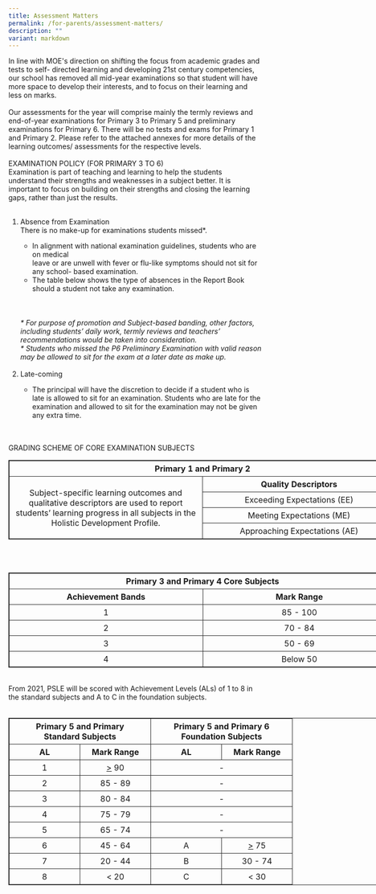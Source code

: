 ```yaml
---
title: Assessment Matters
permalink: /for-parents/assessment-matters/
description: ""
variant: markdown
---
```

In line with MOE's direction on shifting the focus from academic grades and tests to self-
directed learning and developing 21st century competencies, our school has removed
all mid-year examinations so that student will have more space to develop their
interests, and to focus on their learning and less on marks.<br><br>
Our assessments for the year will comprise mainly the termly reviews and end-of-year
examinations for Primary 3 to Primary 5 and preliminary examinations for Primary 6.
There will be no tests and exams for Primary 1 and Primary 2.
Please refer to the attached annexes for more details of the learning outcomes/
assessments for the respective levels.
<br><br>
EXAMINATION POLICY (FOR PRIMARY 3 TO 6)
<br>
Examination is part of teaching and learning to help the students understand their
strengths and weaknesses in a subject better. It is important to focus on building on
their strengths and closing the learning gaps, rather than just the results.<br><br>
<ol><li>Absence from Examination<br>
There is no make-up for examinations students missed*.</li>
<ul><li>In alignment with national examination guidelines, students who are on medical</li>
leave or are unwell with fever or flu-like symptoms should not sit for any school-
based examination.
<li>The table below shows the type of absences in the Report Book should a student
not take any examination.</li></ul><br><br>
<br>
<i>* For purpose of promotion and Subject-based banding, other factors, including
students’ daily work, termly reviews and teachers’ recommendations would be taken
into consideration.<br>
* Students who missed the P6 Preliminary Examination with valid reason may be
allowed to sit for the exam at a later date as make up.</i>
<br><br>
<li>Late-coming</li>
<ul><li>The principal will have the discretion to decide if a student who is late is allowed
to sit for an examination. Students who are late for the examination and allowed
to sit for the examination may not be given any extra time.</li></ul></ol>
<br><br>
GRADING SCHEME OF CORE EXAMINATION SUBJECTS

<table style="border: 1px solid rgb(42, 42, 42); width: 773px;">
<tbody class="" style="margin: 0px; outline: 0px; padding: 0px;">
<tr>
  
<td width="282" colspan="3" style="padding: 5px; text-align: center; border: 1px solid rgb(42, 42, 42);"><b>Primary 1 and Primary 2</b></td>
</tr>
<tr>
<td width="386" rowspan="4" style="padding: 5px; text-align: center; vertical-align: middle; border: 1px solid rgb(42, 42, 42);">Subject-specific learning outcomes and qualitative  descriptors are used to report students’ learning progress in all subjects in the Holistic Development Profile.</td>
  
<td width="387" style="padding: 5px; text-align: center; vertical-align: middle; border: 1px solid rgb(42, 42, 42);"><b>Quality Descriptors</b></td>
</tr>
<tr>
<td width="387" style="padding: 5px; text-align: center; vertical-align: middle; border: 1px solid rgb(42, 42, 42);">Exceeding Expectations (EE)</td>
</tr>
<tr>
<td width="387" style="padding: 5px; text-align: center; vertical-align: middle; border: 1px solid rgb(42, 42, 42);">Meeting Expectations (ME)</td>
</tr>
<tr>
<td width="387" style="padding: 5px; text-align: center; vertical-align: middle; border: 1px solid rgb(42, 42, 42);">Approaching Expectations (AE)</td>
</tr>
</tbody>
</table>
<br>
<br>

<table style="border: 1px solid rgb(42, 42, 42); width: 773px;">
<tbody class="" style="margin: 0px; outline: 0px; padding: 0px;">
<tr>
<td width="282" colspan="2" style="padding: 5px; text-align: center; border: 1px solid rgb(42, 42, 42);"><b>Primary 3 and Primary 4 Core Subjects</b></td>
</tr>
<tr>
  
<td width="386" style="padding: 5px; text-align: center; border: 1px solid rgb(42, 42, 42);"><b>Achievement Bands</b></td>
  
<td width="387" style="padding: 5px; text-align: center; border: 1px solid rgb(42, 42, 42);"><b>Mark Range</b></td>
</tr>
<tr>
<td width="386" style="padding: 5px; text-align: center; border: 1px solid rgb(42, 42, 42);">1</td>
<td width="387" style="padding: 5px; text-align: center; border: 1px solid rgb(42, 42, 42);">85 - 100</td>
</tr>
<tr>
<td width="386" style="padding: 5px; text-align: center; border: 1px solid rgb(42, 42, 42);">2</td>
  
<td width="387" style="padding: 5px; text-align: center; border: 1px solid rgb(42, 42, 42);">70 - 84</td>
</tr>
<tr>
<td width="386" style="padding: 5px; text-align: center; border: 1px solid rgb(42, 42, 42);">3</td>
  
<td width="387" style="padding: 5px; text-align: center; border: 1px solid rgb(42, 42, 42);">50 - 69</td> 
</tr>
<tr>
<td width="386" style="padding: 5px; text-align: center; border: 1px solid rgb(42, 42, 42);">4</td>  
<td width="386" style="padding: 5px; text-align: center; border: 1px solid rgb(42, 42, 42);">Below 50</td>
</tr>
</tbody>
</table>
<br>
From 2021, PSLE will be scored with Achievement Levels (ALs) of 1 to 8 in the standard subjects and A to C in the foundation subjects.&nbsp;<br><br>

<table style="border: 1px solid rgb(42, 42, 42); width: 773px;">
<tbody class="" style="margin: 0px; outline: 0px; padding: 0px;">
<tr>
<th colspan="2" style="width: 271px; padding: 5px; text-align: center; border: 1px solid rgb(42, 42, 42);">Primary 5 and Primary <br>Standard Subjects</th>
<th colspan="2" style="width: 271px; padding: 5px; text-align: center; border: 1px solid rgb(42, 42, 42);">Primary 5 and Primary 6<br>Foundation Subjects</th>
</tr>
<tr>
<td style="text-align: center; width: 60px; padding: 5px; vertical-align: middle; border: 1px solid rgb(42, 42, 42);"><b>AL</b></td>
<td style="text-align: center; width: 60px; padding: 5px; vertical-align: middle; border: 1px solid rgb(42, 42, 42);"><b>Mark Range</b></td>
<td style="text-align: center; width: 60px; padding: 5px; vertical-align: middle; border: 1px solid rgb(42, 42, 42);"><b>AL</b></td>
<td style="text-align: center; width: 60px; padding: 5px; vertical-align: middle; border: 1px solid rgb(42, 42, 42);"><b>Mark Range</b></td>
</tr>
<tr>
<td style="text-align: center; width: 60px; padding: 5px; vertical-align: middle; border: 1px solid rgb(42, 42, 42);">1</td>
<td style="text-align: center; width: 60px; padding: 5px; vertical-align: middle; border: 1px solid rgb(42, 42, 42);"><u>&gt;</u>&nbsp;90</td>
<td colspan="2" style="text-align: center; width: 60px; padding: 5px; vertical-align: middle; border: 1px solid rgb(42, 42, 42);">-</td>
</tr>
<tr>
<td style="text-align: center; width: 60px; padding: 5px; vertical-align: middle; border: 1px solid rgb(42, 42, 42);">2</td>
<td style="text-align: center; width: 60px; padding: 5px; vertical-align: middle; border: 1px solid rgb(42, 42, 42);">85 - 89</td>
<td colspan="2" style="text-align: center; width: 60px; padding: 5px; vertical-align: middle; border: 1px solid rgb(42, 42, 42);">-</td>
</tr>
<tr>
<td style="text-align: center; width: 60px; padding: 5px; vertical-align: middle; border: 1px solid rgb(42, 42, 42);">3</td>
<td style="text-align: center; width: 60px; padding: 5px; vertical-align: middle; border: 1px solid rgb(42, 42, 42);">80 - 84</td>
<td colspan="2" style="text-align: center; width: 60px; padding: 5px; vertical-align: middle; border: 1px solid rgb(42, 42, 42);">-</td>
</tr>
<tr>
<td style="text-align: center; width: 60px; padding: 5px; vertical-align: middle; border: 1px solid rgb(42, 42, 42);">4</td>
<td style="text-align: center; width: 60px; padding: 5px; vertical-align: middle; border: 1px solid rgb(42, 42, 42);">75 - 79</td>
<td colspan="2" style="text-align: center; width: 60px; padding: 5px; vertical-align: middle; border: 1px solid rgb(42, 42, 42);">-</td>
</tr>
<tr>
<td style="text-align: center; width: 60px; padding: 5px; vertical-align: middle; border: 1px solid rgb(42, 42, 42);">5</td>
<td style="text-align: center; width: 60px; padding: 5px; vertical-align: middle; border: 1px solid rgb(42, 42, 42);">65 - 74</td>
<td colspan="2" style="text-align: center; width: 60px; padding: 5px; vertical-align: middle; border: 1px solid rgb(42, 42, 42);">-</td>
</tr>
<tr>
<td style="text-align: center; width: 60px; padding: 5px; vertical-align: middle; border: 1px solid rgb(42, 42, 42);">6</td>
<td style="text-align: center; width: 60px; padding: 5px; vertical-align: middle; border: 1px solid rgb(42, 42, 42);">45 - 64</td>
<td style="text-align: center; width: 60px; padding: 5px; vertical-align: middle; border: 1px solid rgb(42, 42, 42);">A</td>
<td style="text-align: center; width: 60px; padding: 5px; vertical-align: middle; border: 1px solid rgb(42, 42, 42);"><u>&gt;</u>&nbsp;75</td>
</tr>
<tr>
<td style="text-align: center; width: 60px; padding: 5px; vertical-align: middle; border: 1px solid rgb(42, 42, 42);">7</td>
<td style="text-align: center; width: 60px; padding: 5px; vertical-align: middle; border: 1px solid rgb(42, 42, 42);">20 - 44</td>
<td style="text-align: center; width: 60px; padding: 5px; vertical-align: middle; border: 1px solid rgb(42, 42, 42);">B</td>
<td style="text-align: center; width: 60px; padding: 5px; vertical-align: middle; border: 1px solid rgb(42, 42, 42);">30 - 74</td>
</tr>
<tr>
<td style="text-align: center; width: 60px; padding: 5px; vertical-align: middle; border: 1px solid rgb(42, 42, 42);">8</td>
<td style="text-align: center; width: 60px; padding: 5px; vertical-align: middle; border: 1px solid rgb(42, 42, 42);">&lt; 20</td>
<td style="text-align: center; width: 60px; padding: 5px; vertical-align: middle; border: 1px solid rgb(42, 42, 42);">C</td>
<td style="text-align: center; width: 60px; padding: 5px; vertical-align: middle; border: 1px solid rgb(42, 42, 42);">&lt; 30</td>
</tr>
</tbody>
</table>